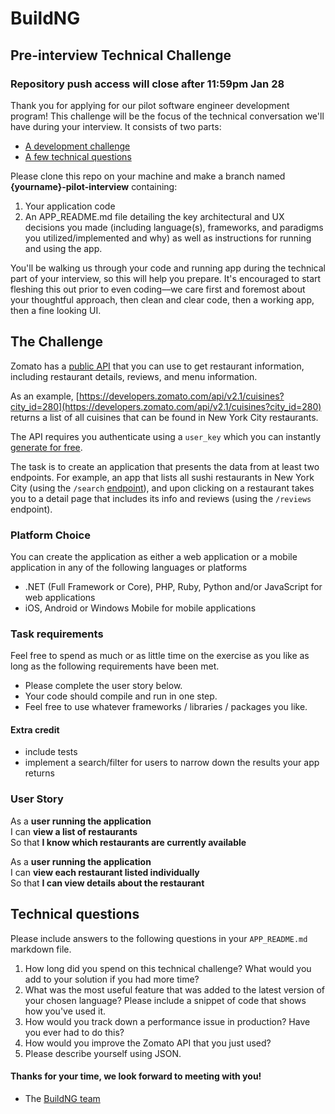 # BuildNG
## Pre-interview Technical Challenge 
### **Repository push access will close after 11:59pm Jan 28**

Thank you for applying for our pilot software engineer development program! This challenge will be the focus of the technical conversation we'll have during your interview. It consists of two parts:

* [A development challenge](#the-challenge)
* [A few technical questions](#technical-questions)

Please clone this repo on your machine and make a branch named **{yourname}-pilot-interview** containing:

1. Your application code
2. An APP_README.md file detailing the key architectural and UX decisions you made (including language(s), frameworks, and paradigms you utilized/implemented and why) as well as instructions for running and using the app. 
 
You'll be walking us through your code and running app during the technical part of your interview, so this will help you prepare. It's encouraged to start fleshing this out prior to even coding––we care first and foremost about your thoughtful approach, then clean and clear code, then a working app, then a fine looking UI.

## The Challenge

Zomato has a [public API](https://developers.zomato.com/api#headline1) that you can use to get restaurant information, including restaurant details, reviews, and menu information.

As an example, [https://developers.zomato.com/api/v2.1/cuisines?city_id=280](https://developers.zomato.com/api/v2.1/cuisines?city_id=280) returns a list of all cuisines that can be found in New York City restaurants.

The API requires you authenticate using a `user_key` which you can instantly [generate for free](https://developers.zomato.com/api#headline2).

The task is to create an application that presents the data from at least two endpoints. For example, an app that lists all sushi restaurants in New York City (using the `/search` [endpoint](https://developers.zomato.com/api/v2.1/search?entity_id=280&entity_type=city&cuisines=177&sort=cost&order=asc)), and upon clicking on a restaurant takes you to a detail page that includes its info and reviews (using the `/reviews` endpoint). 

### Platform Choice

You can create the application as either a web application or a mobile application in any of the following languages or platforms

- .NET (Full Framework or Core), PHP, Ruby, Python and/or JavaScript for web applications
- iOS, Android or Windows Mobile for mobile applications

### Task requirements

Feel free to spend as much or as little time on the exercise as you like as long as the following requirements have been met.  

- Please complete the user story below.
- Your code should compile and run in one step.
- Feel free to use whatever frameworks / libraries / packages you like.

#### Extra credit
- include tests
- implement a search/filter for users to narrow down the results your app returns

### User Story

As a **user running the application**  
I can **view a list of restaurants**  
So that **I know which restaurants are currently available**

As a **user running the application**  
I can **view each restaurant listed individually**  
So that **I can view details about the restaurant**

## Technical questions

Please include answers to the following questions in your `APP_README.md` markdown file.

1. How long did you spend on this technical challenge? What would you add to your solution if you had more time?
2. What was the most useful feature that was added to the latest version of your chosen language? Please include a snippet of code that shows how you've used it.
3. How would you track down a performance issue in production? Have you ever had to do this?
4. How would you improve the Zomato API that you just used?
5. Please describe yourself using JSON.


#### Thanks for your time, we look forward to meeting with you!
- The [BuildNG team](http://github.com/BuildNG)
